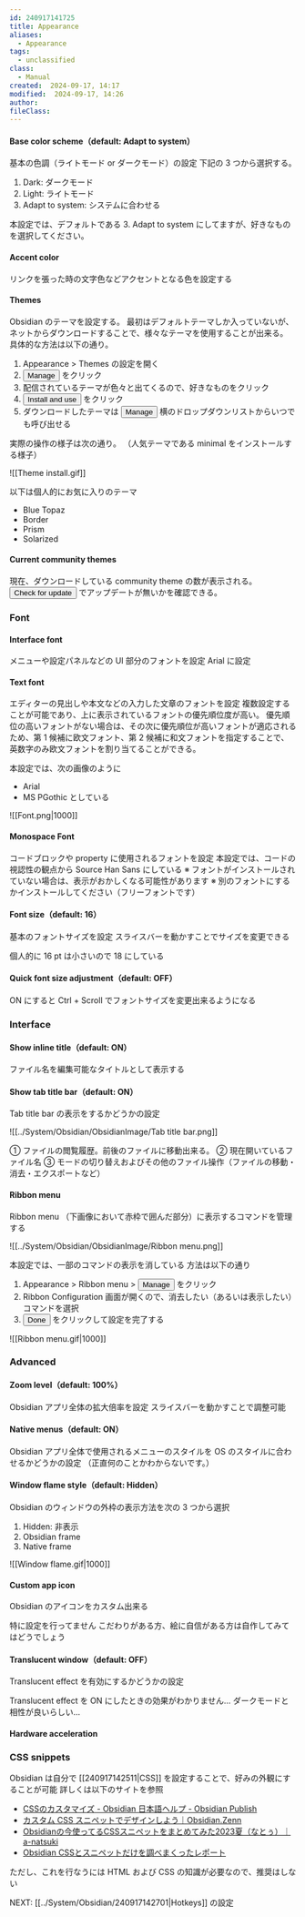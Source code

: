 ```yaml
---
id: 240917141725
title: Appearance
aliases:
  - Appearance
tags:
  - unclassified
class:
  - Manual
created:  2024-09-17, 14:17
modified:  2024-09-17, 14:26
author: 
fileClass:
---
```

#### Base color scheme（default: Adapt to system）
基本の色調（ライトモード or ダークモード）の設定
下記の 3 つから選択する。
1. Dark: ダークモード
2. Light: ライトモード
3. Adapt to system: システムに合わせる

本設定では、デフォルトである 3. Adapt to system にしてますが、好きなものを選択してください。

#### Accent color
リンクを張った時の文字色などアクセントとなる色を設定する

#### Themes
Obsidian のテーマを設定する。
最初はデフォルトテーマしか入っていないが、ネットからダウンロードすることで、様々なテーマを使用することが出来る。
具体的な方法は以下の通り。

1. Appearance > Themes の設定を開く
2. <button>Manage</button> をクリック
3. 配信されているテーマが色々と出てくるので、好きなものをクリック
4. <button>Install and use</button> をクリック
5. ダウンロードしたテーマは <button>Manage</button> 横のドロップダウンリストからいつでも呼び出せる

実際の操作の様子は次の通り。
（人気テーマである minimal をインストールする様子）

![[Theme install.gif]]

以下は個人的にお気に入りのテーマ
- Blue Topaz
- Border
- Prism
- Solarized

#### Current community themes
現在、ダウンロードしている community theme の数が表示される。
<button>Check for update</button> でアップデートが無いかを確認できる。

### Font
#### Interface font
メニューや設定パネルなどの UI 部分のフォントを設定
Arial に設定

#### Text font
エディターの見出しや本文などの入力した文章のフォントを設定
複数設定することが可能であり、上に表示されているフォントの優先順位度が高い。
優先順位の高いフォントがない場合は、その次に優先順位が高いフォントが適応されるため、第 1 候補に欧文フォント、第 2 候補に和文フォントを指定することで、英数字のみ欧文フォントを割り当てることができる。

本設定では、次の画像のように
- Arial
- MS PGothic
としている

![[Font.png|1000]]

#### Monospace Font
コードブロックや property に使用されるフォントを設定
本設定では、コードの視認性の観点から Source Han Sans にしている
※ フォントがインストールされていない場合は、表示がおかしくなる可能性があります
※ 別のフォントにするかインストールしてください（フリーフォントです）

#### Font size（default: 16）
基本のフォントサイズを設定
スライスバーを動かすことでサイズを変更できる

個人的に 16 pt は小さいので 18 にしている

#### Quick font size adjustment（default: OFF）
ON にすると Ctrl + Scroll でフォントサイズを変更出来るようになる

### Interface
#### Show inline title（default: ON）
ファイル名を編集可能なタイトルとして表示する

#### Show tab title bar（default: ON）
Tab title bar の表示をするかどうかの設定

![[../System/Obsidian/ObsidianImage/Tab title bar.png]]

① ファイルの閲覧履歴。前後のファイルに移動出来る。
② 現在開いているファイル名
③ モードの切り替えおよびその他のファイル操作（ファイルの移動・消去・エクスポートなど）

#### Ribbon menu
Ribbon menu （下画像において赤枠で囲んだ部分）に表示するコマンドを管理する

![[../System/Obsidian/ObsidianImage/Ribbon menu.png]]

本設定では、一部のコマンドの表示を消している
方法は以下の通り

1. Appearance > Ribbon menu > <button>Manage</button> をクリック
2. Ribbon Configuration 画面が開くので、消去したい（あるいは表示したい）コマンドを選択
3. <button>Done</button> をクリックして設定を完了する

![[Ribbon menu.gif|1000]]

### Advanced
#### Zoom level（default: 100%）
Obsidian アプリ全体の拡大倍率を設定
スライスバーを動かすことで調整可能

#### Native menus（default: ON）
Obsidian アプリ全体で使用されるメニューのスタイルを OS のスタイルに合わせるかどうかの設定
（正直何のことかわからないです。）

#### Window flame style（default: Hidden）
Obsidian のウィンドウの外枠の表示方法を次の 3 つから選択
1. Hidden: 非表示
2. Obsidian frame
3. Native frame

![[Window flame.gif|1000]]

#### Custom app icon
Obsidian のアイコンをカスタム出来る

特に設定を行ってません
こだわりがある方、絵に自信がある方は自作してみてはどうでしょう

#### Translucent window（default: OFF）
Translucent effect を有効にするかどうかの設定

Translucent effect を ON にしたときの効果がわかりません…
ダークモードと相性が良いらしい…

#### Hardware acceleration

### CSS snippets
Obsidian は自分で [[240917142511|CSS]] を設定することで、好みの外観にすることが可能
詳しくは以下のサイトを参照

- [CSSのカスタマイズ - Obsidian 日本語ヘルプ - Obsidian Publish](https://publish.obsidian.md/help-ja/%E9%AB%98%E5%BA%A6%E3%81%AA%E3%83%88%E3%83%94%E3%83%83%E3%82%AF/CSS%E3%81%AE%E3%82%AB%E3%82%B9%E3%82%BF%E3%83%9E%E3%82%A4%E3%82%BA)
- [カスタム CSS スニペットでデザインしよう｜Obsidian.Zenn](https://zenn.dev/estra/books/obsidian-dot-zenn/viewer/b-oz-css-snippets)
- [Obsidianの今使ってるCSSスニペットをまとめてみた2023夏（なとぅ）｜a-natsuki](https://note.com/natsuki_ass/n/n2e8207e00b41)
- [Obsidian CSSとスニペットだけを調べまくったレポート](https://pouhon.net/obsidian-css/6542/)

ただし、これを行なうには HTML および CSS の知識が必要なので、推奨はしない

NEXT: [[../System/Obsidian/240917142701|Hotkeys]] の設定
